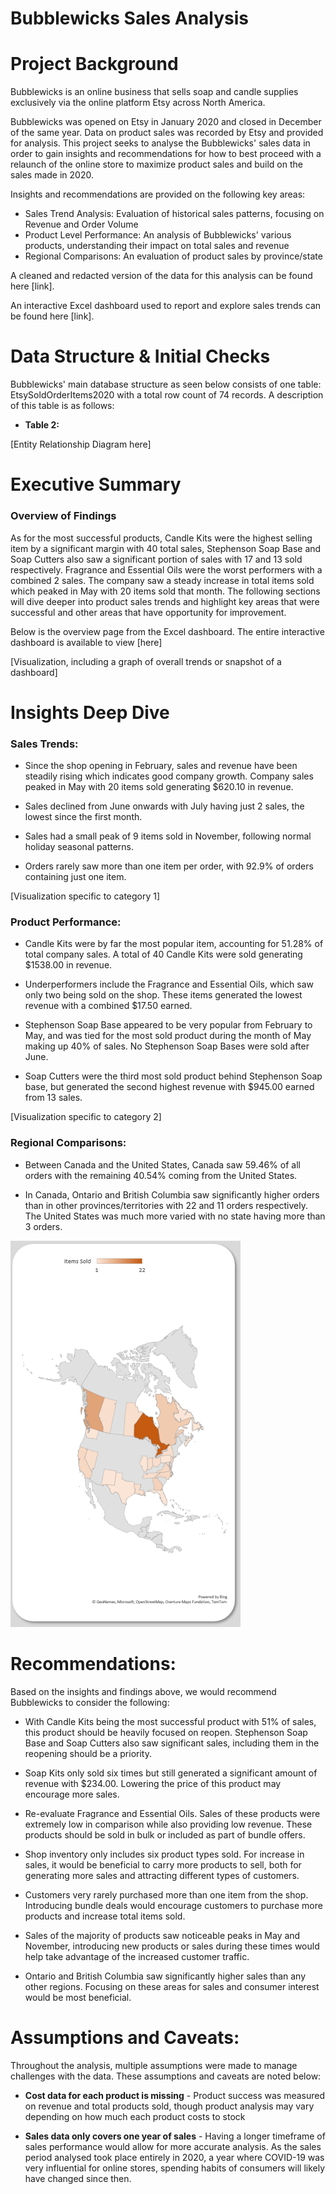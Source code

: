 # Bubblewicks Sales Analysis

# Project Background

Bubblewicks is an online business that sells soap and candle supplies exclusively via the online platform Etsy across North America.

Bubblewicks was opened on Etsy in January 2020 and closed in December of the same year. Data on product sales was recorded by Etsy and provided for analysis. This project seeks to analyse the Bubblewicks' sales data in order to gain insights and recommendations for how to best proceed with a relaunch of the online store to maximize product sales and build on the sales made in 2020.

Insights and recommendations are provided on the following key areas:

- Sales Trend Analysis: Evaluation of historical sales patterns, focusing on Revenue and Order Volume
- Product Level Performance: An analysis of Bubblewicks' various products, understanding their impact on total sales and revenue
- Regional Comparisons: An evaluation of product sales by province/state

A cleaned and redacted version of the data for this analysis can be found here [link].

An interactive Excel dashboard used to report and explore sales trends can be found here [link].


# Data Structure & Initial Checks

Bubblewicks' main database structure as seen below consists of one table: EtsySoldOrderItems2020 with a total row count of 74 records. A description of this table is as follows:

- **Table 2:**

[Entity Relationship Diagram here]



# Executive Summary

### Overview of Findings

As for the most successful products, Candle Kits were the highest selling item by a significant margin with 40 total sales, Stephenson Soap Base and Soap Cutters also saw a significant portion of sales with 17 and 13 sold respectively. Fragrance and Essential Oils were the worst performers with a combined 2 sales. The company saw a steady increase in total items sold which peaked in May with 20 items sold that month. The following sections will dive deeper into product sales trends and highlight key areas that were successful and other areas that have opportunity for improvement.

Below is the overview page from the Excel dashboard. The entire interactive dashboard is available to view [here]

[Visualization, including a graph of overall trends or snapshot of a dashboard]



# Insights Deep Dive
### Sales Trends:

- Since the shop opening in February, sales and revenue have been steadily rising which indicates good company growth. Company sales peaked in May with 20 items sold generating $620.10 in revenue.

- Sales declined from June onwards with July having just 2 sales, the lowest since the first month.

- Sales had a small peak of 9 items sold in November, following normal holiday seasonal patterns.

- Orders rarely saw more than one item per order, with 92.9% of orders containing just one item.


[Visualization specific to category 1]


### Product Performance:

- Candle Kits were by far the most popular item, accounting for 51.28% of total company sales. A total of 40 Candle Kits were sold generating $1538.00 in revenue. 
  
- Underperformers include the Fragrance and Essential Oils, which saw only two being sold on the shop. These items generated the lowest revenue with a combined $17.50 earned.

- Stephenson Soap Base appeared to be very popular from February to May, and was tied for the most sold product during the month of May making up 40% of sales. No Stephenson Soap Bases were sold after June. 

- Soap Cutters were the third most sold product behind Stephenson Soap base, but generated the second highest revenue with $945.00 earned from 13 sales.
  
[Visualization specific to category 2]



### Regional Comparisons:

- Between Canada and the United States, Canada saw 59.46% of all orders with the remaining 40.54% coming from the United States.

- In Canada, Ontario and British Columbia saw significantly higher orders than in other provinces/territories with 22 and 11 orders respectively. The United States was much more varied with no state having more than 3 orders.

![Sales By Region](https://github.com/JackLemere/Bubblewicks/blob/main/bubblewicks-geo.png)



# Recommendations:

Based on the insights and findings above, we would recommend Bubblewicks to consider the following: 

- With Candle Kits being the most successful product with 51% of sales, this product should be heavily focused on reopen. Stephenson Soap Base and Soap Cutters also saw significant sales, including them in the reopening should be a priority.

- Soap Kits only sold six times but still generated a significant amount of revenue with $234.00. Lowering the price of this product may encourage more sales.

- Re-evaluate Fragrance and Essential Oils. Sales of these products were extremely low in comparison while also providing low revenue. These products should be sold in bulk or included as part of bundle offers.

- Shop inventory only includes six product types sold. For increase in sales, it would be beneficial to carry more products to sell, both for generating more sales and attracting different types of customers.

- Customers very rarely purchased more than one item from the shop. Introducing bundle deals would encourage customers to purchase more products and increase total items sold. 

- Sales of the majority of products saw noticeable peaks in May and November, introducing new products or sales during these times would help take advantage of the increased customer traffic.

- Ontario and British Columbia saw significantly higher sales than any other regions. Focusing on these areas for sales and consumer interest would be most beneficial.



# Assumptions and Caveats:

Throughout the analysis, multiple assumptions were made to manage challenges with the data. These assumptions and caveats are noted below:

- **Cost data for each product is missing** - Product success was measured on revenue and total products sold, though product analysis may vary depending on how much each product costs to stock

- **Sales data only covers one year of sales** - Having a longer timeframe of sales performance would allow for more accurate analysis. As the sales period analysed took place entirely in 2020, a year where COVID-19 was very influential for online stores, spending habits of consumers will likely have changed since then.

